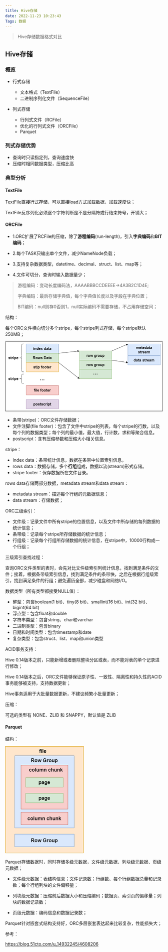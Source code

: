 ```yaml
---
title: Hive存储
date: 2022-11-23 10:23:43
Tags: 数据
---
```


> Hive存储数据格式对比

<!-- more -->

## Hive存储

### 概览

* 行式存储
  * 文本格式（TextFile）
  * 二进制序列化文件（SequenceFile）

* 列式存储
  * 行列式文件（RCFile）
  * 优化的行列式文件（ORCFile）
  * Parquet

### 列式存储优势

  - 查询时只读指定列，查询速度快
  - 压缩时相同数据类型，压缩比高

### 典型分析

#### TextFile

TextFile直接行式存储，可以直接load方式加载数据，加载速度快；

TextFile反序列化必须逐个字符判断是不是分隔符或行结束符号，开销大；

#### ORCFile

* 1.ORC扩展了RCFile的压缩，除了**游程编码**(run-length)，引入**字典编码**和**BIT编码**；

* 2.每个TASK只输出单个文件，减少NameNode负载；

* 3.支持复杂数据类型，datetime、decimal、struct、list、map等；

* 4.文件可切分，查询时输入数据量少；

> 游程编码：变动长度编码法，AAAABBBCCDEEEE->4A3B2C1D4E;
>
> 字典编码：最后存储字典值，每个字典值长度以及字段在字典位置；
>
> BIT编码：null则存0否则1，null实际编码不需要存储，不占用存储空间；

结构： 

  每个ORC文件横向切分多个stripe，每个stripe列式存储，每个stripe默认250MB；

![orc结构](./hive-data/orc.png)

* 条带(stripe)：ORC文件存储数据；
* 文件注脚(file footer)：包含了文件中stripe的列表，每个stripe的行数，以及每个列的数据类型；每个列的最小值，最大值，行计数，求和等聚合信息。
* postscript：含有压缩参数和压缩大小相关信息。

stripe：

* Index data：条带统计信息，数据在条带中位置索引信息。
* rows data：数据存储，多个**行组**组成，数据以流(stream)形式存储。
* stripe footer：保存数据所在文件目录。

rows data存储两部分数据，metadata stream和data stream：

* metadata stream：描述每个行组的元数据信息；
* data stream：存储数据；

ORC三级索引：

* 文件级：记录文件中所有stripe的位置信息，以及文件中所存储的每列数据的统计信息；
* 条带级：记录每个stripe所存储数据的统计信息；
* 行组级：记录每个行组所存储数据的统计信息，在stripe中，10000行构成一个行组；

三级索引查找过程：

  查询ORC文件类型的表时，会先对比文件级索引列统计信息，找到满足条件的文件；接着，根据条带级索引信息，找到满足条件的条带快，之后在根据行组级索引，找到满足条件的行组；避免遍历全部，减少磁盘和网络I/O。

数据类型（所有类型都接受NULL值）：

* 整型：包含boolean(1 bit)、tiny(8 bit)、smallint(16 bit)、int(32 bit)、bigint(64 bit)
* 浮点型：包含float和double
* 字符串类型：包含string、char和varchar
* 二进制类型：包含binary
* 日期和时间类型：包含timestamp和date
* 复杂类型：包含struct、list、map和union类型

ACID事务支持：

  Hive 0.14版本之前，只能新增或者删除整块分区或表，而不能对表的单个记录进行修改；

  Hive 0.14版本之后，ORC文件能够保证原子性、一致性、隔离性和持久性的ACID事务能够被支持，支持数据更新；

  Hive事务适用于大批量数据更新，不建议频繁小批量更新；

压缩：

  可选的类型有 NONE、ZLIB 和 SNAPPY，默认值是 ZLIB

#### Parquet

结构：

![parquet结构](./hive-data/parquet.png)

  Parquet存储数据时，同时存储多级元数据，文件级元数据、列块级元数据、页级元数据；

* 文件级元数据：表结构信息；文件记录数；行组数、每个行组数据总量和记录数；每个行组列块的文件偏移量；

* 列块级元数据：压缩前后数据大小和压缩编码；数据页、索引页的偏移量；列块的数据记录数；

* 页级元数据：编码信息和数据记录数；

Parquet针对嵌套式结构支持好，ORC多层嵌套表达起来比较复杂，性能损失大；

参考：

https://blog.51cto.com/u_14932245/4608206
